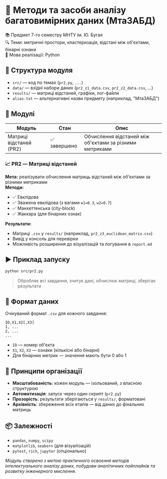 # 🧠 Методи та засоби аналізу багатовимірних даних (МтаЗАБД)

📚 Предмет 7-го семестру МНТУ ім. Ю. Бугая  
🔍 Теми: метричні простори, кластеризація, відстані між об'єктами, бінарні ознаки  
🔧 Мова реалізації: Python

## 📁 Структура модуля

- `src/` — код по темах (`pr2.py`, `...`)
- `data/` — вхідні набори даних (`pr2_z1_data.csv`, `pr2_z2_data.csv`, …)
- `results/` — матриці відстаней, графіки, лог-файли
- `alias.txt` — альтернативні назви предмету (наприклад, "МтаЗАБД")

## 🚀 Модулі

| Модуль                  | Стан         | Опис                                                    |
| ----------------------- | ------------ | ------------------------------------------------------- |
| Матриці відстаней (PR2) | ✅ завершено | Обчислення відстаней між об'єктами за різними метриками |

### 📈 PR2 — Матриці відстаней

**Мета:** реалізувати обчислення матриць відстаней між об'єктами за різними метриками  
**Методи:**

- ✅ Евклідова
- ✅ Зважена евклідова (з вагами `w1=0.3`, `w2=0.7`)
- ✅ Манхеттенська (city-block)
- ✅ Жаккара (для бінарних ознак)

**Результати:**

- Матриці `.csv` у `results/` (наприклад, `pr2_z3_euclidean_matrix.csv`)
- Вивід у консоль для перевірки
- Можливість розширення до візуалізацій та логування в `report.md`

## ▶️ Приклад запуску

```bash
python src/pr2.py
```

> Обробляє всі завдання, зчитує дані, обчислює матриці, зберігає результати

## 📄 Формат даних

Очікуваний формат `.csv` для кожного завдання:

```csv
ID,X1,X2[,X3]
1, ...
2, ...
...
```

- `ID` — номер об'єкта
- `X1`, `X2`, `X3` — ознаки (кількісні або бінарні)
- Для бінарних метрик — значення мають бути 0 або 1

## 🧩 Принципи організації

- **Масштабованість**: кожен модуль — ізольований, з власною структурою
- **Автоматизація**: запуск через один скрипт (`pr2.py`)
- **Прозорість**: результати зберігаються у `results/`, форматовані
- **Архівність**: збереження всіх етапів — від даних до фінальних матриць

## 📦 Залежності

- `pandas`, `numpy`, `scipy`
- `matplotlib`, `seaborn` (для візуалізацій)
- `pytest`, `rich`, `jupyter` (опціонально)

_Модуль створено з метою практичного освоєння методів інтелектуального аналізу даних, побудови аналітичних пайплайнів та розвитку інженерного мислення._
